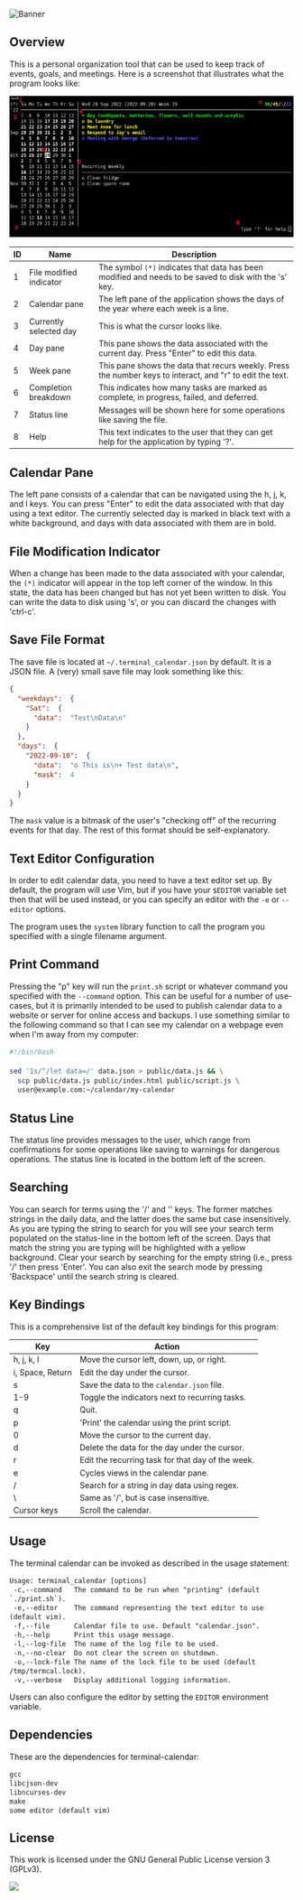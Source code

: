 ![Banner](https://s-christy.com/status-banner-service/terminal-calendar/banner-slim.svg)

## Overview

This is a personal organization tool that can be used to keep track of events,
goals, and meetings. Here is a screenshot that illustrates what the program
looks like:

<p align="center">
  <img alt="Screenshot" src="./sample_annotated.png">
<p>

| ID | Name                    | Description                                                                                               |
|----|-------------------------|-----------------------------------------------------------------------------------------------------------|
| 1  | File modified indicator | The symbol `(*)` indicates that data has been modified and needs to be saved to disk with the 's' key.    |
| 2  | Calendar pane           | The left pane of the application shows the days of the year where each week is a line.                    |
| 3  | Currently selected day  | This is what the cursor looks like.                                                                       |
| 4  | Day pane                | This pane shows the data associated with the current day. Press "Enter" to edit this data.                |
| 5  | Week pane               | This pane shows the data that recurs weekly. Press the number keys to interact, and "r" to edit the text. |
| 6  | Completion breakdown    | This indicates how many tasks are marked as complete, in progress, failed, and deferred.                  |
| 7  | Status line             | Messages will be shown here for some operations like saving the file.                                     |
| 8  | Help                    | This text indicates to the user that they can get help for the application by typing '?'.                 |

## Calendar Pane

The left pane consists of a calendar that can be navigated using the h, j, k,
and l keys. You can press "Enter" to edit the data associated with that day
using a text editor. The currently selected day is marked in black text with a
white background, and days with data associated with them are in bold.

## File Modification Indicator

When a change has been made to the data associated with your calendar, the `(*)`
indicator will appear in the top left corner of the window. In this state, the
data has been changed but has not yet been written to disk. You can write the
data to disk using 's', or you can discard the changes with 'ctrl-c'.

## Save File Format

The save file is located at `~/.terminal_calendar.json` by default. It is a JSON
file. A (very) small save file may look something like this:

```json
{
  "weekdays":  {
    "Sat":  {
      "data":  "Test\nData\n"
    }
  },
  "days":  {
    "2022-09-10":  {
      "data":  "o This is\n+ Test data\n",
      "mask":  4
    }
  }
}
```

The `mask` value is a bitmask of the user's "checking off" of the recurring
events for that day. The rest of this format should be self-explanatory.

## Text Editor Configuration

In order to edit calendar data, you need to have a text editor set up. By
default, the program will use Vim, but if you have your `$EDITOR` variable set
then that will be used instead, or you can specify an editor with the `-e` or
`--editor` options.

The program uses the `system` library function to call the program you specified
with a single filename argument.

## Print Command

Pressing the "p" key will run the `print.sh` script or whatever command you
specified with the `--command` option. This can be useful for a number of
use-cases, but it is primarily intended to be used to publish calendar data to a
website or server for online access and backups. I use something similar to the
following command so that I can see my calendar on a webpage even when I'm away
from my computer:

```bash
#!/bin/bash

sed '1s/^/let data=/' data.json > public/data.js && \
  scp public/data.js public/index.html public/script.js \
  user@example.com:~/calendar/my-calendar
```

## Status Line

The status line provides messages to the user, which range from confirmations
for some operations like saving to warnings for dangerous operations. The status
line is located in the bottom left of the screen.

## Searching

You can search for terms using the '/' and '\' keys. The former matches strings
in the daily data, and the latter does the same but case insensitively. As you
are typing the string to search for you will see your search term populated on
the status-line in the bottom left of the screen. Days that match the string you
are typing will be highlighted with a yellow background. Clear your search by
searching for the empty string (i.e., press '/' then press 'Enter'. You can also
exit the search mode by pressing 'Backspace' until the search string is cleared.

## Key Bindings

This is a comprehensive list of the default key bindings for this program:

| Key              | Action                                            |
|------------------|---------------------------------------------------|
| h, j, k, l       | Move the cursor left, down, up, or right.         |
| i, Space, Return | Edit the day under the cursor.                    |
| s                | Save the data to the `calendar.json` file.        |
| 1-9              | Toggle the indicators next to recurring tasks.    |
| q                | Quit.                                             |
| p                | 'Print' the calendar using the print script.      |
| 0                | Move the cursor to the current day.               |
| d                | Delete the data for the day under the cursor.     |
| r                | Edit the recurring task for that day of the week. |
| e                | Cycles views in the calendar pane.                |
| /                | Search for a string in day data using regex.      |
| \                | Same as '/', but is case insensitive.             |
| Cursor keys      | Scroll the calendar.                              |

## Usage

The terminal calendar can be invoked as described in the usage statement:

```
Usage: terminal_calendar [options]
 -c,--command   The command to be run when "printing" (default `./print.sh`).
 -e,--editor    The command representing the text editor to use (default vim).
 -f,--file      Calendar file to use. Default "calendar.json".
 -h,--help      Print this usage message.
 -l,--log-file  The name of the log file to be used.
 -n,--no-clear  Do not clear the screen on shutdown.
 -o,--lock-file The name of the lock file to be used (default /tmp/termcal.lock).
 -v,--verbose   Display additional logging information.
```

Users can also configure the editor by setting the `EDITOR` environment
variable.

## Dependencies

These are the dependencies for terminal-calendar:

```
gcc
libcjson-dev
libncurses-dev
make
some editor (default vim)
```

## License

This work is licensed under the GNU General Public License version 3 (GPLv3).

[<img src="https://s-christy.com/status-banner-service/GPLv3_Logo.svg" width="150" />](https://www.gnu.org/licenses/gpl-3.0.en.html)
